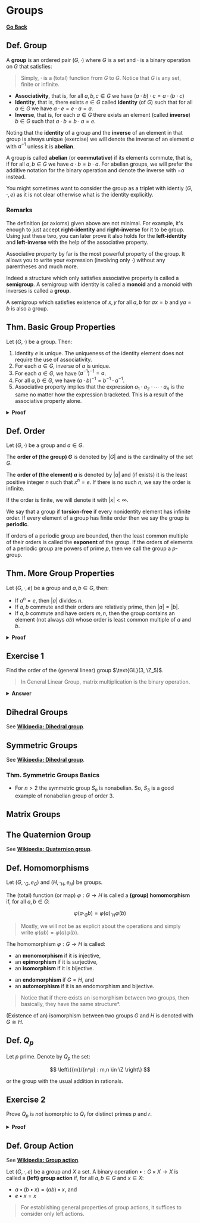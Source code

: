 # Groups

[**Go Back**](./00-index.md)

## Def. Group

A **group** is an ordered pair $(G, \cdot)$ where $G$ is a set and $\cdot$ is a binary operation on $G$ that satisfies:

> Simply, $\cdot$ is a (total) function from $G$ to $G$. Notice that $G$ is any set, finite or infinite.

* **Associativity**, that is, for all $a,b,c \in G$ we have $(a \cdot b) \cdot c = a \cdot (b \cdot c)$
* **Identity**, that is, there exists $e \in G$ called **identity** (of $G$) such that for all $a \in G$ we have $a \cdot e = e \cdot a = a$.
* **Inverse**, that is, for each $a \in G$ there exists an element (called **inverse**) $b \in G$ such that $a \cdot b = b \cdot a = e$.

Noting that the **identity** of a group and the **inverse** of an element in that group is always unique (exercise) we will denote the inverse of an element $a$ with $a^{-1}$ unless it is **abelian**.

A group is called **abelian** (or **commutative**) if its elements commute, that is, if for all $a,b \in G$ we have $a \cdot b = b \cdot a$. For abelian groups, we will prefer the additive notation for the binary operation and denote the inverse with $-a$ instead.

You might sometimes want to consider the group as a triplet with identiy $(G,\cdot, e)$ as it is not clear otherwise what is the identity explicitly.

### Remarks

The definition (or axioms) given above are not minimal. For example, it's enough to just accept **right-identity** and **right-inverse** for it to be group. Using just these two, you can later prove it also holds for the **left-identity** and **left-inverse** with the help of the associative property.

Associative property by far is the most powerful property of the group. It allows you to write your expression (involving only $\cdot$) without any parentheses and much more.

Indeed a structure which only satisfies associative property is called a **semigroup**. A semigroup with identity is called a **monoid** and a monoid with inverses is called a **group**.

A semigroup which satisfies existence of $x,y$ for all $a,b$ for $ax=b$ and $ya=b$ is also a group.

## Thm. Basic Group Properties

Let $(G, \cdot)$ be a group. Then:

1. Identity $e$ is unique. The uniqueness of the identity element does not require the use of associativity.
2. For each $a \in G$, inverse of $a$ is unique.
3. For each $a \in G$, we have $(a^{-1})^{-1} = a$.
4. For all $a,b \in G$, we have $(a \cdot b)^{-1} = b^{-1} \cdot a^{-1}$.
6. Associative property implies that the expression $a_1 \cdot a_2 \cdot \cdots \cdot a_n$ is the same no matter how the expression bracketed. This is a result of the associative property alone.

<details>
<summary><b>Proof</b></summary>
<br/>

Exercise.
</details>

## Def. Order

Let $(G, \cdot)$ be a group and $a \in G$.

The **order of (the group) $G$** is denoted by $|G|$ and is the cardinality of the set $G$.

The **order of (the element) $a$** is denoted by $|a|$ and (if exists) it is the least positive integer $n$ such that $x^n = e$. If there is no such $n$, we say the order is infinite.

If the order is finite, we will denote it with $|x| \lt \infty$.

We say that a group if **torsion-free** if every nonidentity element has infinite order. If every element of a group has finite order then we say the group is **periodic**.

If orders of a periodic group are bounded, then the least common multiple of their orders is called the **exponent** of the group. If the orders of elements of a periodic group are powers of prime $p$, then we call the group a $p$-group.

## Thm. More Group Properties

Let $(G, \cdot, e)$ be a group and $a,b \in G$, then:

* If $a^n = e$, then $|a|$ divides $n$.
* If $a,b$ commute and their orders are relatively prime, then $|a| = |b|$.
* If $a,b$ commute and have orders $m,n$, then the group contains an element (not always $ab$) whose order is least common multiple of $a$ and $b$.

<details>
<summary><b>Proof</b></summary>
<br/>

Exercise.

</details>

## Exercise 1

Find the order of the (general linear) group $\text{GL}(3, \Z_5)$.

> In General Linear Group, matrix multiplication is the binary operation.

<details>
<summary><b>Answer</b></summary>
<br/>

$(5^3 - 1)(5^3 - 5)(5^3 - 5^2)$

</details>

## Dihedral Groups

See [**Wikipedia: Dihedral group**](https://en.wikipedia.org/wiki/Dihedral_group).

## Symmetric Groups

See [**Wikipedia: Dihedral group**](https://en.wikipedia.org/wiki/Symmetric_group).

### Thm. Symmetric Groups Basics

* For $n > 2$ the symmetric group $S_n$ is nonabelian. So, $S_3$ is a good example of nonabelian group of order $3$.

## Matrix Groups

<!-- General, Special, Diagonal, (upper) triangular, unitriangular -->

<!-- TODO: Define More groups and their notations  (Revise group p.24,25) -->

## The Quaternion Group

See [**Wikipedia: Quaternion group**](https://en.wikipedia.org/wiki/Quaternion_group).

## Def. Homomorphisms

Let $(G, \cdot_G, e_G)$ and $(H, \cdot_H, e_H)$ be groups.

The (total) function (or map) $\varphi: G \to H$ is called a **(group) homomorphism** if, for all $a, b \in G$:

$$\varphi(a \cdot_G b) = \varphi(a) \cdot_H \varphi(b)$$

> Mostly, we will not be as explicit about the operations and simply write $\varphi(ab)=\varphi(a)\varphi(b)$.

The homomorphism $\varphi: G \to H$ is called:

* an **monomorphism** if it is injective,
* an **epimorphism** if it is surjective,
* an **isomorphism** if it is bijective.

<!--  -->

* an **endomorphism** if $G=H$, and
* an **automorphism** if it is an endomorphism and bijective.

> Notice that if there exists an isomorphism between two groups, then basically, they have the  same structure*.

(Existence of an) isomorphism between two groups $G$ and $H$ is denoted with $G \cong H$.

## Def. $Q_p$

Let $p$ prime. Denote by $Q_p$ the set:

$$
\left\{{m}/{n^p} : m,n \in \Z \right\}
$$

or the group with the usual addition in rationals.

## Exercise 2

Prove $Q_p$ is _not_ isomorphic to $Q_r$ for distinct primes $p$ and $r$.

<details>
<summary><b>Proof</b></summary>
<br/>

Exercise.

</details>

## Def. Group Action

See [**Wikipedia: Group action**](https://en.wikipedia.org/wiki/Group_action).

Let $(G, \cdot, e)$ be a group and $X$ a set. A binary operation $\bullet: G \times X \to X$ is called a **(left) group action** if, for all $a,b \in G$ and $x \in X$:

* $a \bullet (b \bullet x) = (a b) \bullet x$, and
* $e \bullet x = x$

> For establishing general properties of group actions, it suffices to consider only left actions.
